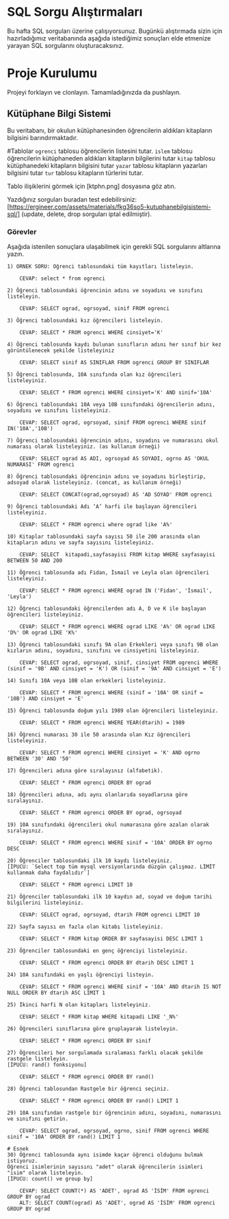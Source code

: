# SQL Sorgu Alıştırmaları

Bu hafta SQL sorguları üzerine çalışıyorsunuz. Bugünkü alıştırmada sizin için hazırladığımız veritabanında aşağıda istediğimiz sonuçları elde etmenize yarayan SQL sorgularını oluşturacaksınız.

# Proje Kurulumu
Projeyi forklayın ve clonlayın. Tamamladığınızda da pushlayın.

## Kütüphane Bilgi Sistemi

Bu veritabanı, bir okulun kütüphanesinden öğrencilerin aldıkları kitapların bilgisini barındırmaktadır.

#Tablolar 
`ogrenci` tablosu öğrencilerin listesini tutar.
`islem` tablosu öğrencilerin kütüphaneden aldıkları kitapların bilgilerini tutar
`kitap` tablosu kütüphanedeki kitapların bilgisini tutar
`yazar` tablosu kitapların yazarları bilgisini tutar
`tur` tablosu kitapların türlerini tutar.

Tablo ilişiklerini görmek için [ktphn.png] dosyasına göz atın.

Yazdığınız sorguları buradan test edebilirsiniz: [https://ergineer.com/assets/materials/fkg36so5-kutuphanebilgisistemi-sql/] (update, delete, drop sorguları iptal edilmiştir).

### Görevler

Aşağıda istenilen sonuçlara ulaşabilmek için gerekli SQL sorgularını altlarına yazın. 


	1) ÖRNEK SORU: Öğrenci tablosundaki tüm kayıtları listeleyin.
	
		CEVAP: select * from ogrenci

	2) Öğrenci tablosundaki öğrencinin adını ve soyadını ve sınıfını listeleyin.
	
        CEVAP: SELECT ograd, ogrsoyad, sinif FROM ogrenci
	
	3) Öğrenci tablosundaki kız öğrencileri listeleyin. 
	
        CEVAP: SELECT * FROM ogrenci WHERE cinsiyet='K'
	
	4) Öğrenci tablosunda kaydı bulunan sınıfların adını her sınıf bir kez görüntülenecek şekilde listeleyiniz
	
	    CEVAP: SELECT sinif AS SINIFLAR FROM ogrenci GROUP BY SINIFLAR

	5) Öğrenci tablosunda, 10A sınıfında olan kız öğrencileri listeleyiniz.
	
        CEVAP: SELECT * FROM ogrenci WHERE cinsiyet='K' AND sinif='10A'	

	6) Öğrenci tablosundaki 10A veya 10B sınıfındaki öğrencilerin adını, soyadını ve sınıfını listeleyiniz.
	
        CEVAP: SELECT ograd, ogrsoyad, sinif FROM ogrenci WHERE sinif IN('10A','10B')
	
	7) Öğrenci tablosundaki öğrencinin adını, soyadını ve numarasını okul numarası olarak listeleyiniz. (as kullanım örneği)
	
        CEVAP: SELECT ograd AS ADI, ogrsoyad AS SOYADI, ogrno AS 'OKUL NUMARASI' FROM ogrenci
	
	8) Öğrenci tablosundaki öğrencinin adını ve soyadını birleştirip, adsoyad olarak listeleyiniz. (concat, as kullanım örneği)
	
        CEVAP: SELECT CONCAT(ograd,ogrsoyad) AS 'AD SOYAD' FROM ogrenci
	
	9) Öğrenci tablosundaki Adı ‘A’ harfi ile başlayan öğrencileri listeleyiniz.
	
	    CEVAP: SELECT * FROM ogrenci where ograd like 'A%'

	10) Kitaplar tablosundaki sayfa sayısı 50 ile 200 arasında olan kitapların adını ve sayfa sayısını listeleyiniz.

        CEVAP: SELECT  kitapadi,sayfasayisi FROM kitap WHERE sayfasayisi BETWEEN 50 AND 200

	11) Öğrenci tablosunda adı Fidan, İsmail ve Leyla olan öğrencileri listeleyiniz.
	
	    CEVAP: SELECT * FROM ogrenci WHERE ograd IN ('Fidan', 'İsmail', 'Leyla')

	12) Öğrenci tablosundaki öğrencilerden adı A, D ve K ile başlayan öğrencileri listeleyiniz.
	
	    CEVAP: SELECT * FROM ogrenci WHERE ograd LIKE 'A%' OR ograd LIKE 'D%' OR ograd LIKE 'K%'

	13) Öğrenci tablosundaki sınıfı 9A olan Erkekleri veya sınıfı 9B olan kızların adını, soyadını, sınıfını ve cinsiyetini listeleyiniz.
	
	    CEVAP: SELECT ograd, ogrsoyad, sinif, cinsiyet FROM ogrenci WHERE (sinif = '9B' AND cinsiyet = 'K') OR (sinif = '9A' AND cinsiyet = 'E')

	14) Sınıfı 10A veya 10B olan erkekleri listeleyiniz.
	
	    CEVAP: SELECT * FROM ogrenci WHERE (sinif = '10A' OR sinif = '10B') AND cinsiyet = 'E'

	15) Öğrenci tablosunda doğum yılı 1989 olan öğrencileri listeleyiniz.
	
        CEVAP: SELECT * FROM ogrenci WHERE YEAR(dtarih) = 1989
	
	16) Öğrenci numarası 30 ile 50 arasında olan Kız öğrencileri listeleyiniz.
	
	    CEVAP: SELECT * FROM ogrenci WHERE cinsiyet = 'K' AND ogrno BETWEEN '30' AND '50'

	17) Öğrencileri adına göre sıralayınız (alfabetik).
	
	    CEVAP: SELECT * FROM ogrenci ORDER BY ograd

	18) Öğrencileri adına, adı aynı olanlarıda soyadlarına göre sıralayınız.
	
	    CEVAP: SELECT * FROM ogrenci ORDER BY ograd, ogrsoyad

	19) 10A sınıfındaki öğrencileri okul numarasına göre azalan olarak sıralayınız.
	
	    CEVAP: SELECT * FROM ogrenci WHERE sinif = '10A' ORDER BY ogrno DESC

	20) Öğrenciler tablosundaki ilk 10 kaydı listeleyiniz.
	[İPUCU: `Select top tüm mysql versiyonlarında düzgün çalışmaz. LİMİT kullanmak daha faydalıdır`]
	
        CEVAP: SELECT * FROM ogrenci LIMIT 10

	21) Öğrenciler tablosundaki ilk 10 kaydın ad, soyad ve doğum tarihi bilgilerini listeleyiniz.
	
	    CEVAP: SELECT ograd, ogrsoyad, dtarih FROM ogrenci LIMIT 10

	22) Sayfa sayısı en fazla olan kitabı listeleyiniz.
	
	    CEVAP: SELECT * FROM kitap ORDER BY sayfasayisi DESC LIMIT 1

	23) Öğrenciler tablosundaki en genç öğrenciyi listeleyiniz.
	
	    CEVAP: SELECT * FROM ogrenci ORDER BY dtarih DESC LIMIT 1

	24) 10A sınıfındaki en yaşlı öğrenciyi listeyin.
	
	    CEVAP: SELECT * FROM ogrenci WHERE sinif = '10A' AND dtarih IS NOT NULL ORDER BY dtarih ASC LIMIT 1

	25) İkinci harfi N olan kitapları listeleyiniz.
	
        CEVAP: SELECT * FROM kitap WHERE kitapadi LIKE '_N%'
	
	26) Öğrencileri sınıflarına göre gruplayarak listeleyin.
	
	    CEVAP: SELECT * FROM ogrenci ORDER BY sinif

	27) Öğrencileri her sorgulamada sıralaması farklı olacak şekilde rastgele listeleyin. 
	[İPUCU: rand() fonksiyonu]
	
	    CEVAP: SELECT * FROM ogrenci ORDER BY rand()

	28) Öğrenci tablosundan Rastgele bir öğrenci seçiniz.
	
	    CEVAP: SELECT * FROM ogrenci ORDER BY rand() LIMIT 1

	29) 10A sınıfından rastgele bir öğrencinin adını, soyadını, numarasını ve sınıfını getirin.
	
	    CEVAP: SELECT ograd, ogrsoyad, ogrno, sinif FROM ogrenci WHERE sinif = '10A' ORDER BY rand() LIMIT 1

	# Esnek
	30) Öğrenci tablosunda aynı isimde kaçar öğrenci olduğunu bulmak istiyoruz. 
	Öğrenci isimlerinin sayısını "adet" olarak öğrencilerin isimleri "isim" olarak listeleyin. 
	[İPUCU: count() ve group by]

        CEVAP: SELECT COUNT(*) AS 'ADET', ograd AS 'İSİM' FROM ogrenci GROUP BY ograd
        ALT: SELECT COUNT(ograd) AS 'ADET', ograd AS 'İSİM' FROM ogrenci GROUP BY ograd